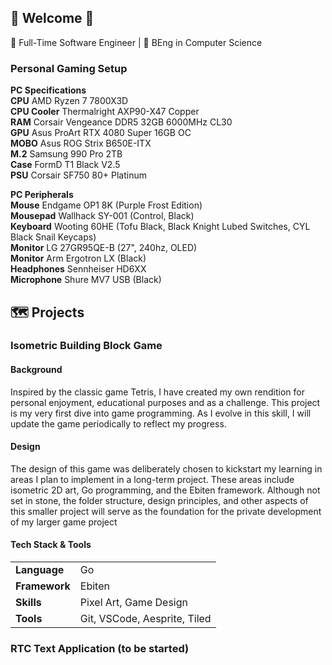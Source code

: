 ## 🍃 Welcome 🍃
💼 Full-Time Software Engineer | 🏫 BEng in Computer Science

### Personal Gaming Setup
**PC Specifications** <br>
**CPU** AMD Ryzen 7 7800X3D <br>
**CPU Cooler** Thermalright AXP90-X47 Copper <br>
**RAM** Corsair Vengeance DDR5 32GB 6000MHz CL30 <br>
**GPU** Asus ProArt RTX 4080 Super 16GB OC <br>
**MOBO** Asus ROG Strix B650E-ITX <br>
**M.2** Samsung 990 Pro 2TB <br>
**Case** FormD T1 Black V2.5 <br>
**PSU** Corsair SF750 80+ Platinum <br>

**PC Peripherals** <br>
**Mouse** Endgame OP1 8K (Purple Frost Edition) <br>
**Mousepad** Wallhack SY-001 (Control, Black) <br>
**Keyboard** Wooting 60HE (Tofu Black, Black Knight Lubed Switches, CYL Black Snail Keycaps) <br>
**Monitor** LG 27GR95QE-B (27", 240hz, OLED) <br>
**Monitor** Arm Ergotron LX (Black) <br>
**Headphones** Sennheiser HD6XX <br>
**Microphone** Shure MV7 USB (Black) <br>

## 🗺️ Projects
### Isometric Building Block Game

#### Background

Inspired by the classic game Tetris, I have created my own rendition for personal enjoyment, educational purposes and as a challenge. This project is my very first dive into game programming. As I evolve in this skill, I will update the game periodically to reflect my progress.

#### Design
The design of this game was deliberately chosen to kickstart my learning in areas I plan to implement in a long-term project. These areas include isometric 2D art, Go programming, and the Ebiten framework. Although not set in stone, the folder structure, design principles, and other aspects of this smaller project will serve as the foundation for the private development of my larger game project

#### Tech Stack & Tools
|||
|-|-|
| **Language**   | Go |
| **Framework**  | Ebiten |
| **Skills**     | Pixel Art, Game Design |
| **Tools**      | Git, VSCode, Aesprite, Tiled |

### RTC Text Application (to be started)

<!--
**jh10z/jh10z** is a ✨ _special_ ✨ repository because its `README.md` (this file) appears on your GitHub profile.

Here are some ideas to get you started:

- 🔭 I’m currently working on ...
- 🌱 I’m currently learning ...
- 👯 I’m looking to collaborate on ...
- 🤔 I’m looking for help with ...
- 💬 Ask me about ...
- 📫 How to reach me: ...
- 😄 Pronouns: ...
- ⚡ Fun fact: ...
-->
